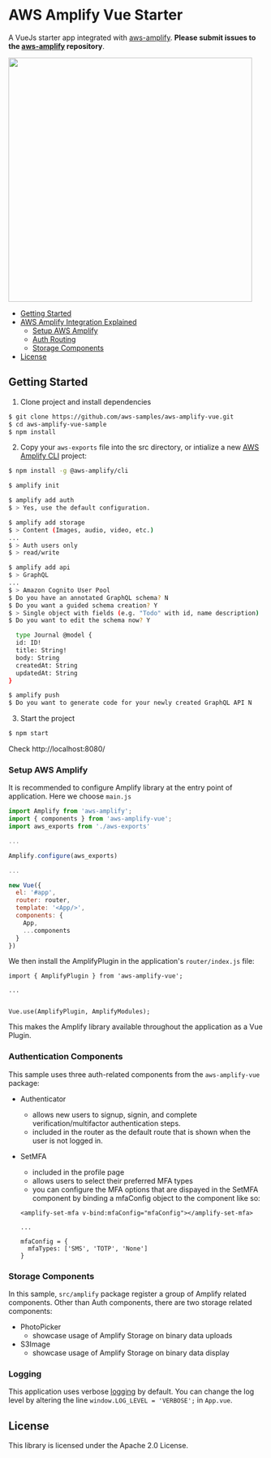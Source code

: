 # AWS Amplify Vue Starter

A VueJs starter app integrated with [aws-amplify](https://github.com/aws/aws-amplify). **Please submit issues to the [aws-amplify](https://github.com/aws/aws-amplify/issues) repository**.

<img src="docs/assets/img/aws-amplify-vue-sample.png" width="480px" />

* [Getting Started](#getting-started)
* [AWS Amplify Integration Explained](#aws-amplify-integration-explained)
  - [Setup AWS Amplify](#setup-aws-amplify)
  - [Auth Routing](#auth-routing)
  - [Storage Components](#storage-components)
* [License](#license)

## Getting Started

1. Clone project and install dependencies    

```bash
$ git clone https://github.com/aws-samples/aws-amplify-vue.git
$ cd aws-amplify-vue-sample
$ npm install
```

2. Copy your `aws-exports` file into the src directory, or intialize a new [AWS Amplify CLI](https://github.com/aws-amplify/amplify-cli) project:

```bash
$ npm install -g @aws-amplify/cli

$ amplify init

$ amplify add auth
$ > Yes, use the default configuration.

$ amplify add storage
$ > Content (Images, audio, video, etc.)
...
$ > Auth users only
$ > read/write

$ amplify add api
$ > GraphQL
...
$ > Amazon Cognito User Pool
$ Do you have an annotated GraphQL schema? N
$ Do you want a guided schema creation? Y
$ > Single object with fields (e.g. "Todo" with id, name description)
$ Do you want to edit the schema now? Y

  type Journal @model {
  id: ID!
  title: String!
  body: String
  createdAt: String
  updatedAt: String
}

$ amplify push
$ Do you want to generate code for your newly created GraphQL API N

```

3. Start the project    

```bash
$ npm start
```

Check http://localhost:8080/


### Setup AWS Amplify

It is recommended to configure Amplify library at the entry point of application. Here we choose `main.js`

```js
import Amplify from 'aws-amplify';
import { components } from 'aws-amplify-vue'; 
import aws_exports from './aws-exports'

...

Amplify.configure(aws_exports)

...

new Vue({
  el: '#app',
  router: router,
  template: '<App/>',
  components: { 
    App,
    ...components
  }
})

```

We then install the AmplifyPlugin in the application's ```router/index.js``` file:

```
import { AmplifyPlugin } from 'aws-amplify-vue';

...


Vue.use(AmplifyPlugin, AmplifyModules);

```

This makes the Amplify library available throughout the application as a Vue Plugin.

### Authentication Components

This sample uses three auth-related components from the `aws-amplify-vue` package:

* Authenticator
  - allows new users to signup, signin, and complete verification/multifactor authentication steps.
  - included in the router as the default route that is shown when the user is not logged in.

* SetMFA
  - included in the profile page
  - allows users to select their preferred MFA types
  - you can configure the MFA options that are dispayed in the SetMFA component by binding a mfaConfig object to the component like so:
  ```
  <amplify-set-mfa v-bind:mfaConfig="mfaConfig"></amplify-set-mfa>

  ...

  mfaConfig = {
    mfaTypes: ['SMS', 'TOTP', 'None']
  }
  
  ```

### Storage Components

In this sample, `src/amplify` package register a group of Amplify related components. Other than Auth components, there are two storage related components:

* PhotoPicker
  - showcase usage of Amplify Storage on binary data uploads
* S3Image
  - showcase usage of Amplify Storage on binary data display

### Logging

This application uses verbose [logging](https://aws-amplify.github.io/amplify-js/media/logger_guide#logger) by default.  You can change the log level by altering the line ```window.LOG_LEVEL = 'VERBOSE';``` in ```App.vue```.

## License

This library is licensed under the Apache 2.0 License. 
